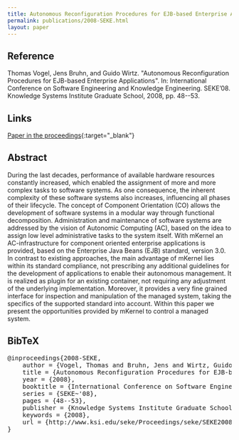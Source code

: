 ```yaml
---
title: Autonomous Reconfiguration Procedures for EJB-based Enterprise Applications
permalink: publications/2008-SEKE.html
layout: paper
---
```


## Reference
Thomas Vogel, Jens Bruhn, and Guido Wirtz. "Autonomous Reconfiguration Procedures for EJB-based Enterprise Applications". In: International Conference on Software Engineering and Knowledge Engineering. SEKE’08. Knowledge Systems Institute Graduate School, 2008, pp. 48--53.

## Links
[Paper in the proceedings](http://www.ksi.edu/seke/Proceedings/seke/SEKE2008_Proceedings.pdf){:target="_blank"}

## Abstract
During the last decades, performance of available hardware resources constantly increased, which enabled the assignment of more and more complex tasks to software systems. As one consequence, the inherent complexity of these software systems also increases, influencing all phases of their lifecycle. The concept of Component Orientation (CO) allows the development of software systems in a modular way through functional decomposition. Administration and maintenance of software systems are addressed by the vision of Autonomic Computing (AC), based on the idea to assign low level administrative tasks to the system itself. With mKernel an AC-infrastructure for component oriented enterprise applications is provided, based on the Enterprise Java Beans (EJB) standard, version 3.0. In contrast to existing approaches, the main advantage of mKernel lies within its standard compliance, not prescribing any additional guidelines for the development of applications to enable their autonomous management. It is realized as plugin for an existing container, not requiring any adjustment of the underlying implementation. Moreover, it provides a very fine grained interface for inspection and manipulation of the managed system, taking the specifics of the supported standard into account. Within this paper we present the opportunities provided by mKernel to control a managed system.

## BibTeX

<div class="bibtex">
<pre>@inproceedings{2008-SEKE,
    author = {Vogel, Thomas and Bruhn, Jens and Wirtz, Guido},
    title = {Autonomous Reconfiguration Procedures for EJB-based Enterprise Applications},
    year = {2008},
    booktitle = {International Conference on Software Engineering and Knowledge Engineering},
    series = {SEKE~'08},
    pages = {48--53},
    publisher = {Knowledge Systems Institute Graduate School},
    keywords = {2008},
    url = {http://www.ksi.edu/seke/Proceedings/seke/SEKE2008_Proceedings.pdf}
}</pre>
</div>
